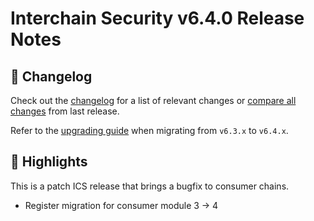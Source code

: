 # Interchain Security v6.4.0 Release Notes

## 📝 Changelog

Check out the [changelog](https://github.com/cosmos/interchain-security/blob/v6.4.1/CHANGELOG.md) for a list of relevant changes or [compare all changes](https://github.com/cosmos/interchain-security/compare/v6.4.0...v6.4.1) from last release.

Refer to the [upgrading guide](https://github.com/cosmos/interchain-security/blob/release/v6.4.x/UPGRADING.md) when migrating from `v6.3.x` to `v6.4.x`.

## 🚀 Highlights

<!-- Add any highlights of this release -->

This is a patch ICS release that brings a bugfix to consumer chains.

- Register migration for consumer module 3 -> 4
